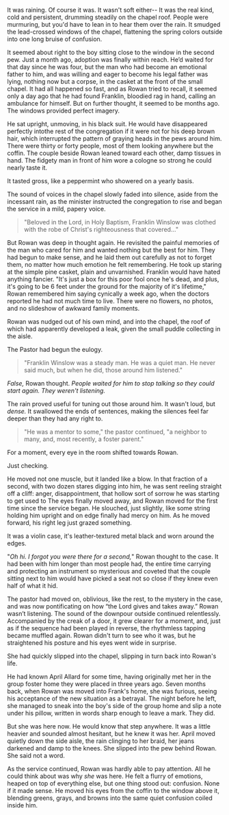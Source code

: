 It was raining. Of course it was. It wasn't soft either-- It was the real kind, cold and persistent, drumming steadily on the chapel roof. People were murmuring, but you'd have to lean in to hear them over the rain. It smudged the lead-crossed windows of the chapel, flattening the spring colors outside into one long bruise of confusion. 

It seemed about right to the boy sitting close to the window in the second pew. Just a month ago, adoption was finally within reach. He’d waited for that day since he was four, but the man who had become an emotional father to him, and was willing and eager to become his legal father was lying, nothing now but a corpse, in the casket at the front of the small chapel. It had all happened so fast, and as Rowan tried to recall, it seemed only a day ago that he had found Franklin, bloodied rag in hand, calling an ambulance for himself. But on further thought, it seemed to be months ago. The windows provided perfect imagery. 

He sat upright, unmoving, in his black suit. He would have disappeared perfectly  intothe rest of the congregation if it were not for his deep brown hair, which interrupted the pattern of graying heads in the pews around him. There were thirty or forty people, most of them looking anywhere but the coffin. The couple beside Rowan leaned toward each other, damp tissues in hand. The fidgety man in front of him wore a cologne so strong he could nearly taste it.

It tasted gross, like a peppermint who showered on a yearly basis. 

The sound of voices in the chapel slowly faded into silence, aside from the incessant rain, as the minister instructed the congregation to rise and began the service in a mild, papery voice.

> "Beloved in the Lord, in Holy Baptism, Franklin Winslow was clothed with the robe of Christ's righteousness that covered..."

But Rowan was deep in thought again. He revisited the painful memories of the man who cared for him and wanted nothing but the best for him. They had begun to make sense, and he laid them out carefully as not to forget them, no matter how much emotion he felt remembering. He took up staring at the simple pine casket, plain and unvarnished. Franklin would have hated anything fancier. "It's just a box for this poor fool once he's dead, and plus, it's going to be 6 feet under the ground for the majority of it's lifetime," Rowan remembered him saying cynically a week ago, when the doctors reported he had not much time to live. There were no flowers, no photos, and no slideshow of awkward family moments. 

Rowan was nudged out of his own mind, and into the chapel, the roof of which had apparently developed a leak, given the small puddle collecting in the aisle. 

The Pastor had begun the eulogy.

> "Franklin Winslow was a steady man. He was a quiet man. He never said much, but when he did, those around him listened."

*False,* Rowan thought. *People waited for him to stop talking so they could start again. They weren't listening.* 

The rain proved useful for tuning out those around him. It wasn't loud, but _dense._ It swallowed the ends of sentences, making the silences feel far deeper than they had any right to.

> "He was a mentor to some," the pastor continued, "a neighbor to many, and, most recently, a foster parent."

For a moment, every eye in the room shifted towards Rowan.

Just checking.

He moved not one muscle, but it landed like a blow. In that fraction of a second, with two dozen stares digging into him, he was sent reeling straight off a cliff: anger, disappointment, that hollow sort of sorrow he was starting to get used to The eyes finally moved away, and Rowan moved for the first time since the service began. He slouched, just slightly, like some string holding him upright and on edge finally had mercy on him. As he moved forward, his right leg just grazed something. 

It was a violin case, it's leather-textured metal black and worn around the edges.

"*Oh hi. I forgot you were there for a second,*" Rowan thought to the case. It had been with him longer than most people had, the entire time carrying and protecting an instrument so mysterious and coveted that the couple sitting next to him would have picked a seat not so close if they knew even half of what it hid. 

The pastor had moved on, oblivious, like the rest, to the mystery in the case, and was now pontificating on how “the Lord gives and takes away.” Rowan wasn’t listening. The sound of the downpour outside continued relentlessly. Accompanied by the creak of a door, it grew clearer for a moment, and, just as if the sequence had been played in reverse, the rhythmless tapping became muffled again. Rowan didn't turn to see who it was, but he straightened his posture and his eyes went wide in surprise. 

She had quickly slipped into the chapel, slipping in turn back into Rowan's life. 

He had known April Allard for some time, having originally met her in the group foster home they were placed in three years ago. Seven months back, when Rowan was moved into Frank's home, she was furious, seeing his acceptance of the new situation as a betrayal. The night before he left, she managed to sneak into the boy's side of the group home and slip a note under his pillow, written in words sharp enough to leave a mark. They did. 

But she was here now. He would know that step anywhere. It was a little heavier and sounded almost hesitant, but he knew it was her. April moved quietly down the side aisle, the rain clinging to her braid, her jeans darkened and damp to the knees. She slipped into the pew behind Rowan. She said not a word. 

As the service continued, Rowan was hardly able to pay attention. All he could think about was why _she_ was here. He felt a flurry of emotions, heaped on top of everything else, but one thing stood out: confusion. None if it made sense. He moved his eyes from the coffin to the window above it, blending greens, grays, and browns into the same quiet confusion coiled inside him.

 
